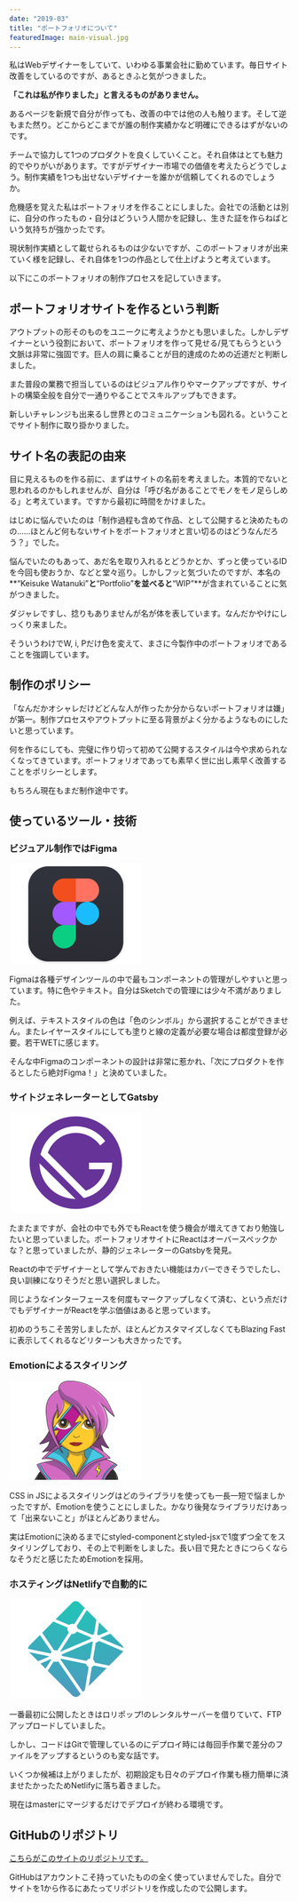 ```yaml
---
date: "2019-03"
title: "ポートフォリオについて"
featuredImage: main-visual.jpg
---
```


私はWebデザイナーをしていて、いわゆる事業会社に勤めています。毎日サイト改善をしているのですが、あるときふと気がつきました。

**「これは私が作りました」と言えるものがありません。**

あるページを新規で自分が作っても、改善の中では他の人も触ります。そして逆もまた然り。どこからどこまでが誰の制作実績かなど明確にできるはずがないのです。

チームで協力して1つのプロダクトを良くしていくこと。それ自体はとても魅力的でやりがいがあります。ですがデザイナー市場での価値を考えたらどうでしょう。制作実績を1つも出せないデザイナーを誰かが信頼してくれるのでしょうか。

危機感を覚えた私はポートフォリオを作ることにしました。会社での活動とは別に、自分の作ったもの・自分はどういう人間かを記録し、生きた証を作らねばという気持ちが強かったです。

現状制作実績として載せられるものは少ないですが、このポートフォリオが出来ていく様を記録し、それ自体を1つの作品として仕上げようと考えています。

以下にこのポートフォリオの制作プロセスを記していきます。

## ポートフォリオサイトを作るという判断

アウトプットの形そのものをユニークに考えようかとも思いました。しかしデザイナーという役割において、ポートフォリオを作って見せる/見てもらうという文脈は非常に強固です。巨人の肩に乗ることが目的達成のための近道だと判断しました。

また普段の業務で担当しているのはビジュアル作りやマークアップですが、サイトの構築全般を自分で一通りやることでスキルアップもできます。

新しいチャレンジも出来るし世界とのコミュニケーションも図れる。ということでサイト制作に取り掛かりました。

## サイト名の表記の由来

目に見えるものを作る前に、まずはサイトの名前を考えました。本質的でないと思われるのかもしれませんが、自分は「呼び名があることでモノをモノ足らしめる」と考えています。ですから最初に時間をかけました。

はじめに悩んでいたのは「制作過程も含めて作品、として公開すると決めたものの……ほとんど何もないサイトをポートフォリオと言い切るのはどうなんだろう？」でした。

悩んでいたのもあって、あだ名を取り入れるとどうかとか、ずっと使っているIDを今回も使おうか、などと堂々巡り。しかしフッと気づいたのですが、本名の**“Keisuke Watanuki”**と**“Portfolio”**を並べると**“WIP”**が含まれていることに気がつきました。

ダジャレですし、捻りもありませんが名が体を表しています。なんだかやけにしっくり来ました。

そういうわけでW, i, Pだけ色を変えて、まさに今製作中のポートフォリオであることを強調しています。

## 制作のポリシー

「なんだかオシャレだけどどんな人が作ったか分からないポートフォリオは嫌」が第一。制作プロセスやアウトプットに至る背景がよく分かるようなものにしたいと思っています。

何を作るにしても、完璧に作り切って初めて公開するスタイルは今や求められなくなってきています。ポートフォリオであっても素早く世に出し素早く改善することをポリシーとします。

もちろん現在もまだ制作途中です。

## 使っているツール・技術

### ビジュアル制作ではFigma

![Figmaのアイコン](./figma.png)

Figmaは各種デザインツールの中で最もコンポーネントの管理がしやすいと思っています。特に色やテキスト。自分はSketchでの管理には少々不満がありました。

例えば、テキストスタイルの色は「色のシンボル」から選択することができません。またレイヤースタイルにしても塗りと線の定義が必要な場合は都度登録が必要。若干WETに感じます。

そんな中Figmaのコンポーネントの設計は非常に惹かれ、「次にプロダクトを作るとしたら絶対Figma！」と決めていました。

### サイトジェネレーターとしてGatsby

![GatsbyJSのアイコン](./gatsby.png)

たまたまですが、会社の中でも外でもReactを使う機会が増えてきており勉強したいと思っていました。ポートフォリオサイトにReactはオーバースペックかな？と思っていましたが、静的ジェネレーターのGatsbyを発見。

Reactの中でデザイナーとして学んでおきたい機能はカバーできそうでしたし、良い訓練になりそうだと思い選択しました。

同じようなインターフェースを何度もマークアップしなくて済む、という点だけでもデザイナーがReactを学ぶ価値はあると思っています。

初めのうちこそ苦労しましたが、ほとんどカスタマイズしなくてもBlazing Fastに表示してくれるなどリターンも大きかったです。

### Emotionによるスタイリング

![Emotionのアイコン](./emotion.png)

CSS in JSによるスタイリングはどのライブラリを使っても一長一短で悩ましかったですが、Emotionを使うことにしました。かなり後発なライブラリだけあって「出来ないこと」がほとんどありません。

実はEmotionに決めるまでにstyled-componentとstyled-jsxで1度ずつ全てをスタイリングしており、その上で判断をしました。長い目で見たときにつらくならなそうだと感じたためEmotionを採用。

### ホスティングはNetlifyで自動的に

![Netlifyのアイコン](./netlify.png)

一番最初に公開したときはロリポップ!のレンタルサーバーを借りていて、FTPアップロードしていました。

しかし、コードはGitで管理しているのにデプロイ時には毎回手作業で差分のファイルをアップするというのも変な話です。

いくつか候補は上がりましたが、初期設定も日々のデプロイ作業も極力簡単に済ませたかったためNetlifyに落ち着きました。

現在はmasterにマージするだけでデプロイが終わる環境です。

## GitHubのリポジトリ

[こちらがこのサイトのリポジトリです。](https://github.com/xrxoxcxox/playground)

GitHubはアカウントこそ持っていたものの全く使っていませんでした。自分でサイトを1から作るにあたってリポジトリを作成したので公開します。
